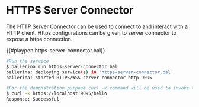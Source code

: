 # HTTPS Server Connector

The HTTP Server Connector can be used to connect to and interact with a HTTP client. Https configurations can be given to server connector to expose a https connection.

{{#playpen https-server-connector.bal}}

```bash
#Run the service
$ ballerina run https-server-connector.bal
ballerina: deploying service(s) in 'https-server-connector.bal'
ballerina: started HTTPS/WSS server connector http-9095
```

```bash
#For the demonstration purpose curl -k command will be used to invoke the service.
$ curl -k https://localhost:9095/hello
Response: Successful
```